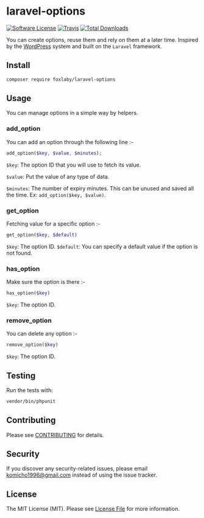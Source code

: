 # laravel-options

[![Software License](https://img.shields.io/badge/license-MIT-brightgreen.svg?style=flat-square)](LICENSE.md)
[![Travis](https://img.shields.io/travis/foxlaby/laravel-options.svg?style=flat-square)]()
[![Total Downloads](https://img.shields.io/packagist/dt/foxlaby/laravel-options.svg?style=flat-square)](https://packagist.org/packages/foxlaby/laravel-options)

You can create options, reuse them and rely on them at a later time. Inspired by the [WordPress](https://codex.wordpress.org/Options_API) system and built on the `Laravel` framework.

## Install

```bash
composer require foxlaby/laravel-options
```


## Usage

You can manage options in a simple way by helpers.

### add_option
You can add an option through the following line :-
```php
add_option($key, $value, $minutes);
```
`$key`: The option ID that you will use to fetch its value.

`$value`: Put the value of any type of data.

`$minutes`: The number of expiry minutes. This can be unused and saved all the time. Ex: `add_option($key, $value)`.

### get_option
Fetching value for a specific option :-
```php
get_option($key, $default)
```
`$key`: The option ID.
`$default`: You can specify a default value if the option is not found.

### has_option
Make sure the option is there :-
```php
has_option($key)
```
`$key`: The option ID.

### remove_option
You can delete any option :-
```php
remove_option($key)
```
`$key`: The option ID.

## Testing

Run the tests with:

```bash
vendor/bin/phpunit
```


## Contributing

Please see [CONTRIBUTING](CONTRIBUTING.md) for details.


## Security

If you discover any security-related issues, please email komicho1996@gmail.com instead of using the issue tracker.


## License

The MIT License (MIT). Please see [License File](/LICENSE.md) for more information.